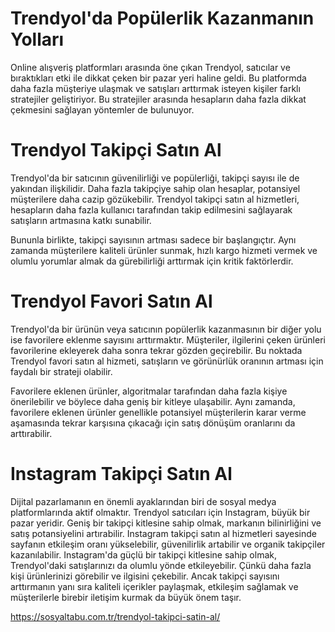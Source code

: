 # Trendyol'da Popülerlik Kazanmanın Yolları
Online alışveriş platformları arasında öne çıkan Trendyol, satıcılar ve bıraktıkları etki ile dikkat çeken bir pazar yeri haline geldi. Bu platformda daha fazla müşteriye ulaşmak ve satışları arttırmak isteyen kişiler farklı stratejiler geliştiriyor. Bu stratejiler arasında hesapların daha fazla dikkat çekmesini sağlayan yöntemler de bulunuyor. 

# Trendyol Takipçi Satın Al
Trendyol'da bir satıcının güvenilirliği ve popülerliği, takipçi sayısı ile de yakından ilişkilidir. Daha fazla takipçiye sahip olan hesaplar, potansiyel müşterilere daha cazip gözükebilir. Trendyol takipçi satın al hizmetleri, hesapların daha fazla kullanıcı tarafından takip edilmesini sağlayarak satışların artmasına katkı sunabilir.

Bununla birlikte, takipçi sayısının artması sadece bir başlangıçtır. Aynı zamanda müşterilere kaliteli ürünler sunmak, hızlı kargo hizmeti vermek ve olumlu yorumlar almak da gürebilirliği arttırmak için kritik faktörlerdir.

# Trendyol Favori Satın Al

Trendyol'da bir ürünün veya satıcının popülerlik kazanmasının bir diğer yolu ise favorilere eklenme sayısını arttırmaktır. Müşteriler, ilgilerini çeken ürünleri favorilerine ekleyerek daha sonra tekrar gözden geçirebilir. Bu noktada Trendyol favori satın al hizmeti, satışların ve görünürlük oranının artması için faydalı bir strateji olabilir.

Favorilere eklenen ürünler, algoritmalar tarafından daha fazla kişiye önerilebilir ve böylece daha geniş bir kitleye ulaşabilir. Aynı zamanda, favorilere eklenen ürünler genellikle potansiyel müşterilerin karar verme aşamasında tekrar karşısına çıkacağı için satış dönüşüm oranlarını da arttırabilir.

# Instagram Takipçi Satın Al
Dijital pazarlamanın en önemli ayaklarından biri de sosyal medya platformlarında aktif olmaktır. Trendyol satıcıları için Instagram, büyük bir pazar yeridir. Geniş bir takipçi kitlesine sahip olmak, markanın bilinirliğini ve satış potansiyelini artırabilir. Instagram takipçi satın al hizmetleri sayesinde sayfanın etkileşim oranı yükselebilir, güvenilirlik artabilir ve organik takipçiler kazanılabilir.
Instagram'da güçlü bir takipçi kitlesine sahip olmak, Trendyol'daki satışlarınızı da olumlu yönde etkileyebilir. Çünkü daha fazla kişi ürünlerinizi görebilir ve ilgisini çekebilir. Ancak takipçi sayısını arttırmanın yanı sıra kaliteli içerikler paylaşmak, etkileşim sağlamak ve müşterilerle birebir iletişim kurmak da büyük önem taşır.


https://sosyaltabu.com.tr/trendyol-takipci-satin-al/
